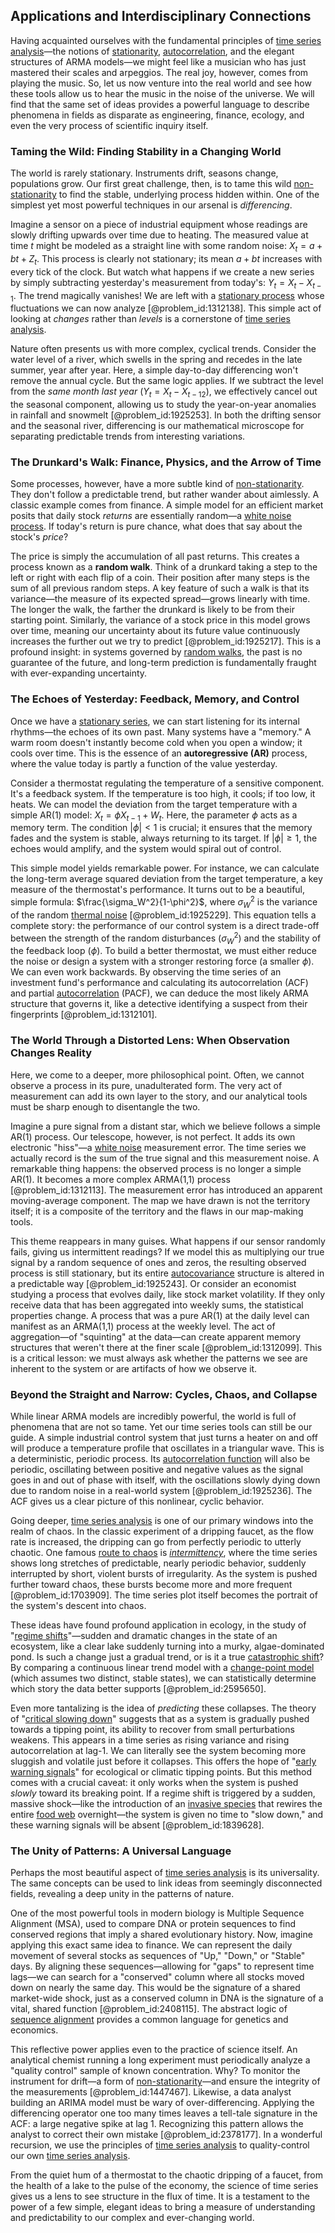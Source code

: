 ## Applications and Interdisciplinary Connections

Having acquainted ourselves with the fundamental principles of [time series analysis](@article_id:140815)—the notions of [stationarity](@article_id:143282), [autocorrelation](@article_id:138497), and the elegant structures of ARMA models—we might feel like a musician who has just mastered their scales and arpeggios. The real joy, however, comes from playing the music. So, let us now venture into the real world and see how these tools allow us to hear the music in the noise of the universe. We will find that the same set of ideas provides a powerful language to describe phenomena in fields as disparate as engineering, finance, ecology, and even the very process of scientific inquiry itself.

### Taming the Wild: Finding Stability in a Changing World

The world is rarely stationary. Instruments drift, seasons change, populations grow. Our first great challenge, then, is to tame this wild [non-stationarity](@article_id:138082) to find the stable, underlying process hidden within. One of the simplest yet most powerful techniques in our arsenal is *differencing*.

Imagine a sensor on a piece of industrial equipment whose readings are slowly drifting upwards over time due to heating. The measured value at time $t$ might be modeled as a straight line with some random noise: $X_t = a + bt + Z_t$. This process is clearly not stationary; its mean $a+bt$ increases with every tick of the clock. But watch what happens if we create a new series by simply subtracting yesterday's measurement from today's: $Y_t = X_t - X_{t-1}$. The trend magically vanishes! We are left with a [stationary process](@article_id:147098) whose fluctuations we can now analyze [@problem_id:1312138]. This simple act of looking at *changes* rather than *levels* is a cornerstone of [time series analysis](@article_id:140815).

Nature often presents us with more complex, cyclical trends. Consider the water level of a river, which swells in the spring and recedes in the late summer, year after year. Here, a simple day-to-day differencing won't remove the annual cycle. But the same logic applies. If we subtract the level from the *same month last year* ($Y_t = X_t - X_{t-12}$), we effectively cancel out the seasonal component, allowing us to study the year-on-year anomalies in rainfall and snowmelt [@problem_id:1925253]. In both the drifting sensor and the seasonal river, differencing is our mathematical microscope for separating predictable trends from interesting variations.

### The Drunkard's Walk: Finance, Physics, and the Arrow of Time

Some processes, however, have a more subtle kind of [non-stationarity](@article_id:138082). They don't follow a predictable trend, but rather wander about aimlessly. A classic example comes from finance. A simple model for an efficient market posits that daily stock *returns* are essentially random—a [white noise process](@article_id:146383). If today's return is pure chance, what does that say about the stock's *price*?

The price is simply the accumulation of all past returns. This creates a process known as a **random walk**. Think of a drunkard taking a step to the left or right with each flip of a coin. Their position after many steps is the sum of all previous random steps. A key feature of such a walk is that its variance—the measure of its expected spread—grows linearly with time. The longer the walk, the farther the drunkard is likely to be from their starting point. Similarly, the variance of a stock price in this model grows over time, meaning our uncertainty about its future value continuously increases the further out we try to predict [@problem_id:1925217]. This is a profound insight: in systems governed by [random walks](@article_id:159141), the past is no guarantee of the future, and long-term prediction is fundamentally fraught with ever-expanding uncertainty.

### The Echoes of Yesterday: Feedback, Memory, and Control

Once we have a [stationary series](@article_id:144066), we can start listening for its internal rhythms—the echoes of its own past. Many systems have a "memory." A warm room doesn't instantly become cold when you open a window; it cools over time. This is the essence of an **autoregressive (AR)** process, where the value today is partly a function of the value yesterday.

Consider a thermostat regulating the temperature of a sensitive component. It's a feedback system. If the temperature is too high, it cools; if too low, it heats. We can model the deviation from the target temperature with a simple AR(1) model: $X_t = \phi X_{t-1} + W_t$. Here, the parameter $\phi$ acts as a memory term. The condition $|\phi| < 1$ is crucial; it ensures that the memory fades and the system is stable, always returning to its target. If $|\phi| \ge 1$, the echoes would amplify, and the system would spiral out of control.

This simple model yields remarkable power. For instance, we can calculate the long-term average squared deviation from the target temperature, a key measure of the thermostat's performance. It turns out to be a beautiful, simple formula: $\frac{\sigma_W^2}{1-\phi^2}$, where $\sigma_W^2$ is the variance of the random [thermal noise](@article_id:138699) [@problem_id:1925229]. This equation tells a complete story: the performance of our control system is a direct trade-off between the strength of the random disturbances ($\sigma_W^2$) and the stability of the feedback loop ($\phi$). To build a better thermostat, we must either reduce the noise or design a system with a stronger restoring force (a smaller $\phi$). We can even work backwards. By observing the time series of an investment fund's performance and calculating its autocorrelation (ACF) and partial [autocorrelation](@article_id:138497) (PACF), we can deduce the most likely ARMA structure that governs it, like a detective identifying a suspect from their fingerprints [@problem_id:1312101].

### The World Through a Distorted Lens: When Observation Changes Reality

Here, we come to a deeper, more philosophical point. Often, we cannot observe a process in its pure, unadulterated form. The very act of measurement can add its own layer to the story, and our analytical tools must be sharp enough to disentangle the two.

Imagine a pure signal from a distant star, which we believe follows a simple AR(1) process. Our telescope, however, is not perfect. It adds its own electronic "hiss"—a [white noise](@article_id:144754) measurement error. The time series we actually record is the sum of the true signal and this measurement noise. A remarkable thing happens: the observed process is no longer a simple AR(1). It becomes a more complex ARMA(1,1) process [@problem_id:1312113]. The measurement error has introduced an apparent moving-average component. The map we have drawn is not the territory itself; it is a composite of the territory and the flaws in our map-making tools.

This theme reappears in many guises. What happens if our sensor randomly fails, giving us intermittent readings? If we model this as multiplying our true signal by a random sequence of ones and zeros, the resulting observed process is still stationary, but its entire [autocovariance](@article_id:269989) structure is altered in a predictable way [@problem_id:1925243]. Or consider an economist studying a process that evolves daily, like stock market volatility. If they only receive data that has been aggregated into weekly sums, the statistical properties change. A process that was a pure AR(1) at the daily level can manifest as an ARMA(1,1) process at the weekly level. The act of aggregation—of "squinting" at the data—can create apparent memory structures that weren't there at the finer scale [@problem_id:1312099]. This is a critical lesson: we must always ask whether the patterns we see are inherent to the system or are artifacts of how we observe it.

### Beyond the Straight and Narrow: Cycles, Chaos, and Collapse

While linear ARMA models are incredibly powerful, the world is full of phenomena that are not so tame. Yet our time series tools can still be our guide. A simple industrial control system that just turns a heater on and off will produce a temperature profile that oscillates in a triangular wave. This is a deterministic, periodic process. Its [autocorrelation function](@article_id:137833) will also be periodic, oscillating between positive and negative values as the signal goes in and out of phase with itself, with the oscillations slowly dying down due to random noise in a real-world system [@problem_id:1925236]. The ACF gives us a clear picture of this nonlinear, cyclic behavior.

Going deeper, [time series analysis](@article_id:140815) is one of our primary windows into the realm of chaos. In the classic experiment of a dripping faucet, as the flow rate is increased, the dripping can go from perfectly periodic to utterly chaotic. One famous [route to chaos](@article_id:265390) is *[intermittency](@article_id:274836)*, where the time series shows long stretches of predictable, nearly periodic behavior, suddenly interrupted by short, violent bursts of irregularity. As the system is pushed further toward chaos, these bursts become more and more frequent [@problem_id:1703909]. The time series plot itself becomes the portrait of the system's descent into chaos.

These ideas have found profound application in ecology, in the study of "[regime shifts](@article_id:202601)"—sudden and dramatic changes in the state of an ecosystem, like a clear lake suddenly turning into a murky, algae-dominated pond. Is such a change just a gradual trend, or is it a true [catastrophic shift](@article_id:270944)? By comparing a continuous linear trend model with a [change-point model](@article_id:633428) (which assumes two distinct, stable states), we can statistically determine which story the data better supports [@problem_id:2595650].

Even more tantalizing is the idea of *predicting* these collapses. The theory of "[critical slowing down](@article_id:140540)" suggests that as a system is gradually pushed towards a tipping point, its ability to recover from small perturbations weakens. This appears in a time series as rising variance and rising autocorrelation at lag-1. We can literally see the system becoming more sluggish and volatile just before it collapses. This offers the hope of "[early warning signals](@article_id:197444)" for ecological or climatic tipping points. But this method comes with a crucial caveat: it only works when the system is pushed *slowly* toward its breaking point. If a regime shift is triggered by a sudden, massive shock—like the introduction of an [invasive species](@article_id:273860) that rewires the entire [food web](@article_id:139938) overnight—the system is given no time to "slow down," and these warning signals will be absent [@problem_id:1839628].

### The Unity of Patterns: A Universal Language

Perhaps the most beautiful aspect of [time series analysis](@article_id:140815) is its universality. The same concepts can be used to link ideas from seemingly disconnected fields, revealing a deep unity in the patterns of nature.

One of the most powerful tools in modern biology is Multiple Sequence Alignment (MSA), used to compare DNA or protein sequences to find conserved regions that imply a shared evolutionary history. Now, imagine applying this exact same idea to finance. We can represent the daily movement of several stocks as sequences of "Up," "Down," or "Stable" days. By aligning these sequences—allowing for "gaps" to represent time lags—we can search for a "conserved" column where all stocks moved down on nearly the same day. This would be the signature of a shared market-wide shock, just as a conserved column in DNA is the signature of a vital, shared function [@problem_id:2408115]. The abstract logic of [sequence alignment](@article_id:145141) provides a common language for genetics and economics.

This reflective power applies even to the practice of science itself. An analytical chemist running a long experiment must periodically analyze a "quality control" sample of known concentration. Why? To monitor the instrument for drift—a form of [non-stationarity](@article_id:138082)—and ensure the integrity of the measurements [@problem_id:1447467]. Likewise, a data analyst building an ARIMA model must be wary of over-differencing. Applying the differencing operator one too many times leaves a tell-tale signature in the ACF: a large negative spike at lag 1. Recognizing this pattern allows the analyst to correct their own mistake [@problem_id:2378177]. In a wonderful recursion, we use the principles of [time series analysis](@article_id:140815) to quality-control our own [time series analysis](@article_id:140815).

From the quiet hum of a thermostat to the chaotic dripping of a faucet, from the health of a lake to the pulse of the economy, the science of time series gives us a lens to see structure in the flux of time. It is a testament to the power of a few simple, elegant ideas to bring a measure of understanding and predictability to our complex and ever-changing world.